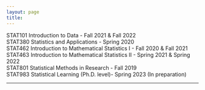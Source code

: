 ```yaml
---
layout: page
title:
---
```

STAT101 Introduction to Data - Fall 2021 & Fall 2022<br>
STAT380 Statistics and Applications - Spring 2020<br>
STAT462 Introduction to Mathematical Statistics I - Fall 2020 & Fall 2021<br>
STAT463 Introduction to Mathematical Statistics II - Spring 2021 & Spring 2022<br>
STAT801 Statistical Methods in Research - Fall 2019<br>
STAT983 Statistical Learning (Ph.D. level)- Spring 2023 (In preparation)<br>

---
